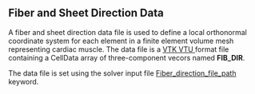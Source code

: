 
<h2 id="data_file_formats_fiber_direction"> Fiber and Sheet Direction Data</h2>
A fiber and sheet direction data file is used to define a local orthonormal coordinate system 
for each element in a finite element volume mesh representing cardiac muscle.
The data file is a <a href="#appendix_vtk_file_format"> VTK VTU </a> format file containing a CellData 
array of three-component vecors named <strong>FIB_DIR</strong>.

The data file is set using the solver input file 
<a href="#mesh_params_Fiber_direction_file_path"> Fiber_direction_file_path </a> keyword.

